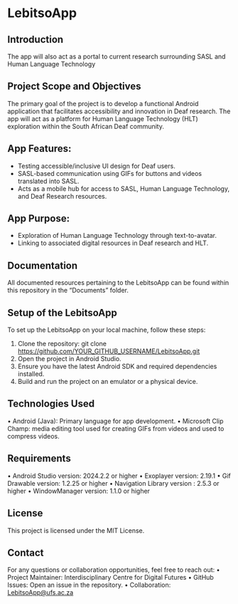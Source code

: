 # LebitsoApp
 
## Introduction
The app will also act as a portal to current research surrounding SASL and Human Language Technology

## Project Scope and Objectives

The primary goal of the project is to develop a functional Android application that facilitates accessibility and innovation in Deaf research. The app will act as a platform for Human Language Technology (HLT) exploration within the South African Deaf community. 

## App Features:
*	Testing accessible/inclusive UI design for Deaf users.
*	SASL-based communication using GIFs for buttons and videos translated into SASL.
*	Acts as a mobile hub for access to SASL, Human Language Technology, and Deaf Research resources.

## App Purpose:
*	Exploration of Human Language Technology through text-to-avatar.
*	Linking to associated digital resources in Deaf research and HLT.

## Documentation
All documented resources pertaining to the LebitsoApp can be found within this repository in the “Documents” folder.

## Setup of the LebitsoApp
To set up the LebitsoApp on your local machine, follow these steps:
1.	Clone the repository:
git clone https://github.com/YOUR_GITHUB_USERNAME/LebitsoApp.git
2.	Open the project in Android Studio.
3.	Ensure you have the latest Android SDK and required dependencies installed.
4.	Build and run the project on an emulator or a physical device.

## Technologies Used
•	Android (Java): Primary language for app development.
•	Microsoft Clip Champ: media editing tool used for creating GIFs from videos and used to compress videos.

## Requirements
•	Android Studio version: 2024.2.2 or higher
•	Exoplayer version: 2.19.1
•	Gif Drawable version: 1.2.25 or higher
•	Navigation Library version : 2.5.3 or higher
•	WindowManager version: 1.1.0 or higher

## License
This project is licensed under the MIT License.

## Contact
For any questions or collaboration opportunities, feel free to reach out:
•	Project Maintainer: Interdisciplinary Centre for Digital Futures
•	GitHub Issues: Open an issue in the repository.
•	Collaboration: LebitsoApp@ufs.ac.za
